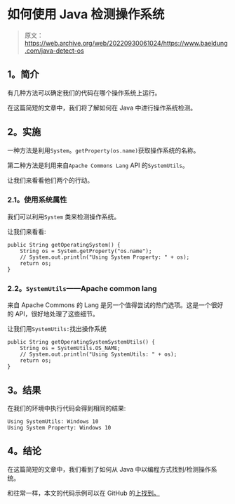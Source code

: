 # 如何使用 Java 检测操作系统

> 原文：<https://web.archive.org/web/20220930061024/https://www.baeldung.com/java-detect-os>

## **1。简介**

有几种方法可以确定我们的代码在哪个操作系统上运行。

在这篇简短的文章中，我们将了解如何在 Java 中进行操作系统检测。

## **2。实施**

一种方法是利用`System`。`getProperty(os.name)`获取操作系统的名称。

第二种方法是利用来自`Apache Commons Lang` API 的`SystemUtils`。

让我们来看看他们两个的行动。

### **2.1。使用系统属性**

我们可以利用`System` 类来检测操作系统。

让我们来看看:

```
public String getOperatingSystem() {
    String os = System.getProperty("os.name");
    // System.out.println("Using System Property: " + os);
    return os;
}
```

### **2.2。`SystemUtils`——Apache common lang**

来自 Apache Commons 的 Lang 是另一个值得尝试的热门选项。这是一个很好的 API，很好地处理了这些细节。

让我们用`SystemUtils:`找出操作系统

```
public String getOperatingSystemSystemUtils() {
    String os = SystemUtils.OS_NAME;
    // System.out.println("Using SystemUtils: " + os);
    return os;
}
```

## **3。结果**

在我们的环境中执行代码会得到相同的结果:

```
Using SystemUtils: Windows 10
Using System Property: Windows 10
```

## **4。结论**

在这篇简短的文章中，我们看到了如何从 Java 中以编程方式找到/检测操作系统。

和往常一样，本文的代码示例可以在 GitHub 的[上找到。](https://web.archive.org/web/20221030103547/https://github.com/eugenp/tutorials/tree/master/core-java-modules/core-java-os)